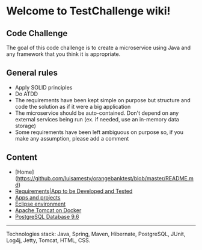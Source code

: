 # Welcome to TestChallenge wiki!

## Code Challenge
The goal of this code challenge is to create a microservice using Java and any framework that you think it is
appropriate.
## General rules
- Apply SOLID principles
- Do ATDD
- The requirements have been kept simple on purpose but structure and code the solution as if it were a
big application
- The microservice should be auto-contained. Don't depend on any external services being run (ex. if
needed, use an in-memory data storage)
- Some requirements have been left ambiguous on purpose so, if you make any assumption, please add a
comment
## Content
- [Home] (https://github.com/luisamesty/orangebanktest/blob/master/README.md)
- [Requirements|App to be Developed and Tested](https://github.com/luisamesty/orangebanktest/blob/master/OrangeBookWiki/Requirements.md)
- [Apps and projects](https://github.com/luisamesty/orangebanktest/blob/master/OrangeBookWiki/RequirementsProjects.md) 
- [Eclipse environment](https://github.com/luisamesty/orangebanktest/blob/master/OrangeBookWiki/RequirementsEclipse.md)
- [Apache Tomcat on Docker](https://github.com/luisamesty/orangebanktest/blob/master/OrangeBookWiki/RequirementsDockerImages.md)
- [PostgreSQL Database 9.6](https://github.com/luisamesty/orangebanktest/blob/master/OrangeBookWiki/RequirementsPostgreSQL.md)
***
Technologies stack: Java, Spring, Maven, Hibernate, PostgreSQL, JUnit, Log4j, Jetty, Tomcat, HTML, CSS.
